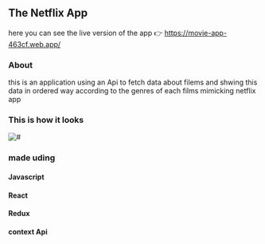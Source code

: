 ## The Netflix App

here you can see the live version of the app 👉 https://movie-app-463cf.web.app/ 

### About 

this is an application using an Api to fetch data about filems and shwing this data in ordered way according to the genres of each films mimicking netflix app

### This is how it looks 

<img src="https://camo.githubusercontent.com/a221fd45becada62d870e0cfc3a8ab420586ba0c32f8980515b2b1e7a6c248b2/68747470733a2f2f692e696d6775722e636f6d2f44674f4279556f2e706e67" alt="#">

### made uding 

<h4>Javascript <h4/> 
<h4>React <h4/> 
<h4>Redux <h4/> 
<h4>context Api <h4/>
